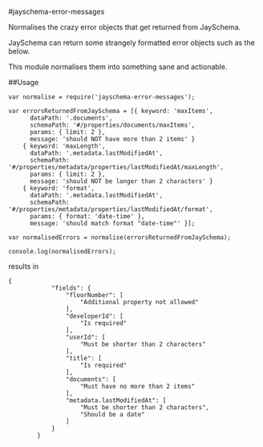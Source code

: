 #jayschema-error-messages

Normalises the crazy error objects that get returned from JaySchema.

JaySchema can return some strangely formatted error objects such as the below.

This module normalises them into something sane and actionable.

##Usage

    var normalise = require('jayschema-error-messages');

    var errorsReturnedFromJaySchema = [{ keyword: 'maxItems',
          dataPath: '.documents',
          schemaPath: '#/properties/documents/maxItems',
          params: { limit: 2 },
          message: 'should NOT have more than 2 items' }
        { keyword: 'maxLength',
          dataPath: '.metadata.lastModifiedAt',
          schemaPath: '#/properties/metadata/properties/lastModifiedAt/maxLength',
          params: { limit: 2 },
          message: 'should NOT be longer than 2 characters' }
        { keyword: 'format',
          dataPath: '.metadata.lastModifiedAt',
          schemaPath: '#/properties/metadata/properties/lastModifiedAt/format',
          params: { format: 'date-time' },
          message: 'should match format "date-time"' }];

    var normalisedErrors = normalise(errorsReturnedFromJaySchema);

    console.log(normalisedErrors);

results in

    {
                "fields": {
                    "floorNumber": [
                        "Additional property not allowed"
                    ],
                    "developerId": [
                        "Is required"
                    ],
                    "userId": [
                        "Must be shorter than 2 characters"
                    ],
                    "title": [
                        "Is required"
                    ],
                    "documents": [
                        "Must have no more than 2 items"
                    ],
                    "metadata.lastModifiedAt": [
                        "Must be shorter than 2 characters",
                        "Should be a date"
                    ]
                }
            }
